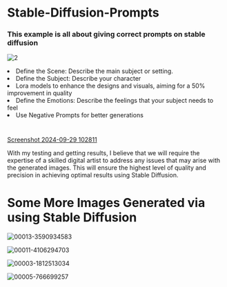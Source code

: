 <h1>Stable-Diffusion-Prompts</h1>
<h3>This example is all about giving correct prompts on stable diffusion</h3>

![2](https://github.com/user-attachments/assets/db370fdd-3fe5-4d6c-855c-ed723a09f0b6)


<li>Define the Scene: Describe the main subject or setting.</li>
<li>Define the Subject: Describe your character</li>
<li>Lora models to enhance the designs and visuals, aiming for a 50% improvement in quality</li>
<li>Define the Emotions: Describe the feelings that your subject needs to feel</li>
<li>Use Negative Prompts for better generations</li>



<h1></h1>

[Screenshot 2024-09-29 102811](https://github.com/user-attachments/assets/bceedd4b-d998-456d-93c2-23334b44f401)

<p>With my testing and getting results, I believe that we will require the expertise of a skilled digital artist to address any issues that may arise with the generated images. This will ensure the highest level of quality and precision in achieving optimal results using Stable Diffusion.</p>
<h1>Some More Images Generated via using Stable Diffusion</h1>


![00013-3590934583](https://github.com/user-attachments/assets/b213f56d-60fd-4724-89df-9eb1fc59f14b)

![00011-4106294703](https://github.com/user-attachments/assets/c223169c-708e-4149-a7cc-4ce27ce4b789)


![00003-1812513034](https://github.com/user-attachments/assets/41b710f7-132f-4c63-88de-5cc9c514f3d1)


![00005-766699257](https://github.com/user-attachments/assets/da7e9401-f895-4eca-84b6-c4bc53b5ca41)



